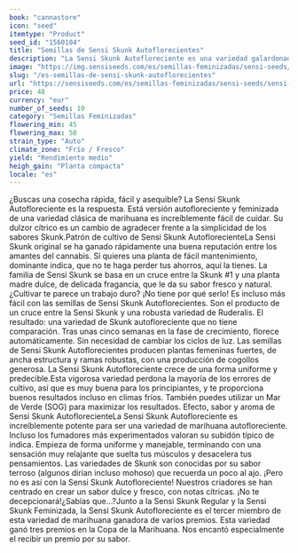 ```yaml
---
book: "cannastore"
icon: "seed"
itemtype: "Product"
seed_id: "1560104"
title: "Semillas de Sensi Skunk Autoflorecientes"
description: "La Sensi Skunk Autofloreciente es una variedad galardonada internacionalmente. De sabor cítrico, es muy robusta y por ello adecuada para los principiantes."
image: "https://img.sensiseeds.com/es/semillas-feminizadas/sensi-seeds/sensi-skunk-autofloreciente-image.png"
slug: "/es-semillas-de-sensi-skunk-autoflorecientes"
url: "https://sensiseeds.com/es/semillas-feminizadas/sensi-seeds/sensi-skunk-autofloreciente?a_aid=cannastore"
price: 48
currency: "eur"
number_of_seeds: 10
category: "Semillas Feminizadas"
flowering_min: 45
flowering_max: 50
strain_type: "Auto"
climate_zone: "Frío / Fresco"
yield: "Rendimiento medio"
heigh_gain: "Planta compacta"
locale: "es"
---
```

¿Buscas una cosecha rápida, fácil y asequible? La Sensi Skunk Autofloreciente es la respuesta. Está versión autofloreciente y feminizada de una variedad clásica de marihuana es increíblemente fácil de cuidar. Su dulzor cítrico es un cambio de agradecer frente a la simplicidad de los sabores Skunk.Patrón de cultivo de Sensi Skunk AutoflorecienteLa Sensi Skunk original se ha ganado rápidamente una buena reputación entre los amantes del cannabis. Si quieres una planta de fácil mantenimiento, dominante indica, que no te haga perder tus ahorros, aquí la tienes. La familia de Sensi Skunk se basa en un cruce entre la Skunk #1 y una planta madre dulce, de delicada fragancia, que le da su sabor fresco y natural. ¿Cultivar te parece un trabajo duro? ¡No tiene por qué serlo! Es incluso más fácil con las semillas de Sensi Skunk Autoflorecientes. Son el producto de un cruce entre la Sensi Skunk y una robusta variedad de Ruderalis. El resultado: una variedad de Skunk autofloreciente que no tiene comparación. Tras unas cinco semanas en la fase de crecimiento, florece automáticamente. Sin necesidad de cambiar los ciclos de luz. Las semillas de Sensi Skunk Autoflorecientes producen plantas femeninas fuertes, de ancha estructura y ramas robustas, con una producción de cogollos generosa. La Sensi Skunk Autofloreciente crece de una forma uniforme y predecible.Esta vigorosa variedad perdona la mayoría de los errores de cultivo, así que es muy buena para los principiantes, y te proporciona buenos resultados incluso en climas fríos. También puedes utilizar un Mar de Verde (SOG) para maximizar los resultados. Efecto, sabor y aroma de Sensi Skunk AutoflorecienteLa Sensi Skunk Autofloreciente es increíblemente potente para ser una variedad de marihuana autofloreciente. Incluso los fumadores más experimentados valoran su subidón típico de indica. Empieza de forma uniforme y manejable, terminando con una sensación muy relajante que suelta tus músculos y desacelera tus pensamientos. Las variedades de Skunk son conocidas por su sabor terroso (algunos dirían incluso mohoso) que recuerda un poco al ajo. ¡Pero no es así con la Sensi Skunk Autofloreciente! Nuestros criadores se han centrado en crear un sabor dulce y fresco, con notas cítricas. ¡No te decepcionará!¿Sabías que…?Junto a la Sensi Skunk Regular y la Sensi Skunk Feminizada, la Sensi Skunk Autofloreciente es el tercer miembro de esta variedad de marihuana ganadora de varios premios. Esta variedad ganó tres premios en la Copa de la Marihuana. Nos encantó especialmente el recibir un premio por su sabor.
